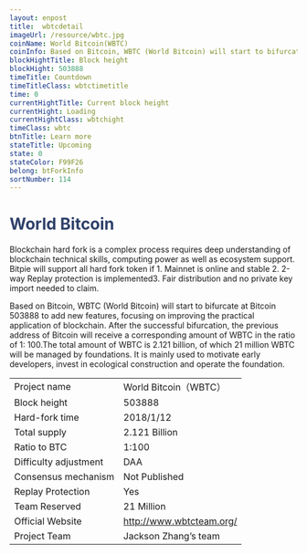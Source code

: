 ```yaml
---
layout: enpost
title:  wbtcdetail
imageUrl: /resource/wbtc.jpg
coinName: World Bitcoin(WBTC)
coinInfo: Based on Bitcoin, WBTC (World Bitcoin) will start to bifurcate at Bitcoin 503888 to add new features, focusing on improving the practical application of blockchain.
blockHightTitle: Block height
blockHight: 503888
timeTitle: Countdown
timeTitleClass: wbtctimetitle
time: 0
currentHightTitle: Current block height
currentHight: Loading
currentHightClass: wbtchight
timeClass: wbtc
btnTitle: Learn more
stateTitle: Upcoming
state: 0
stateColor: F99F26
belong: btForkInfo
sortNumber: 114
---
```

<h1 style="color: #2F416A">World Bitcoin</h1>
<p class="summarytxt">Blockchain hard fork is a complex process requires deep understanding of blockchain technical skills, computing power as well as ecosystem support. Bitpie will support all hard fork token if 1. Mainnet is online and stable 2. 2-way Replay protection is implemented3. Fair distribution and no private key import needed to claim.
</p>
<p>Based on Bitcoin, WBTC (World Bitcoin) will start to bifurcate at Bitcoin 503888 to add new features, focusing on improving the practical application of blockchain. After the successful bifurcation, the previous address of Bitcoin will receive a corresponding amount of WBTC in the ratio of 1: 100.The total amount of WBTC is 2.121 billion, of which 21 million WBTC will be managed by foundations. It is mainly used to motivate early developers, invest in ecological construction and operate the foundation.
</p>
<table class="center">
  <tbody>
    <tr>
        <td class="tablehalf">Project name</td>
        <td class="tablehalf">World Bitcoin（WBTC）</td>
    </tr>
    <tr>
        <td>Block height</td>
        <td>503888</td>
    </tr>
    <tr>
        <td>Hard-fork time</td>
        <td>2018/1/12</td>
    </tr>
    <tr>
        <td>Total supply</td>
        <td>2.121 Billion</td>
    </tr>
    <tr>
        <td>Ratio to BTC</td>
        <td>1:100</td>
    </tr>
    <tr>
        <td>Difficulty adjustment</td>
        <td>DAA</td>
    </tr>
    <tr>
        <td>Consensus mechanism</td>
        <td>Not Published</td>
    </tr>
    <tr>
        <td>Replay Protection</td>
        <td>Yes</td>
    </tr>
    <tr>
        <td>Team Reserved</td>
        <td>21 Million</td>
    </tr>
    <tr>
        <td>Official Website</td>
        <td><a href="http://www.wbtcteam.org/" target="_blank">http://www.wbtcteam.org/</a></td>
    </tr>
    <tr>
        <td>Project Team</td>
        <td>Jackson Zhang’s team</td>
    </tr>
  </tbody>
</table>